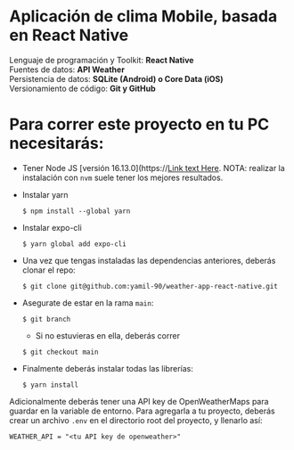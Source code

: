 # Aplicación de clima Mobile, basada en React Native
Lenguaje de programación y Toolkit: **React Native**  
Fuentes de datos: **API Weather**  
Persistencia de datos: **SQLite (Android) o Core Data (iOS)**  
Versionamiento de código: **Git y GitHub**  


# Para correr este proyecto en tu PC necesitarás:

* Tener Node JS [versión 16.13.0](https://[Link text Here](https://nodejs.org/). NOTA: realizar la instalación con `nvm` suele tener los mejores resultados.

* Instalar yarn
  ```
  $ npm install --global yarn
  ```

* Instalar expo-cli
  ```
  $ yarn global add expo-cli
  ```

* Una vez que tengas instaladas las dependencias anteriores, deberás clonar el repo:
  ```
  $ git clone git@github.com:yamil-90/weather-app-react-native.git
  ```

* Asegurate de estar en la rama `main`:
  ```
  $ git branch
  ```

  - Si no estuvieras en ella, deberás correr
  ```
  $ git checkout main
  ```

* Finalmente deberás instalar todas las librerías:
  ```
  $ yarn install
  ```

Adicionalmente deberás tener una API key de OpenWeatherMaps para guardar en la variable de entorno. Para agregarla a tu proyecto, deberás crear un archivo `.env` en el directorio root del proyecto, y llenarlo así:
```
WEATHER_API = "<tu API key de openweather>"
```
